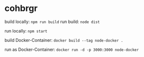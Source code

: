 # cohbrgr

build locally: 
```npm run build```
run build: 
```node dist```

run locally: 
```npm start```

build Docker-Container: 
```docker build --tag node-docker .```

run as Docker-Container: 
```docker run -d -p 3000:3000 node-docker```